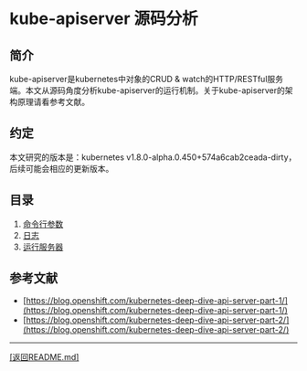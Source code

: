 kube-apiserver 源码分析
==========================================================
## 简介
kube-apiserver是kubernetes中对象的CRUD & watch的HTTP/RESTful服务端。本文从源码角度分析kube-apiserver的运行机制。关于kube-apiserver的架构原理请看参考文献。
## 约定
本文研究的版本是：kubernetes v1.8.0-alpha.0.450+574a6cab2ceada-dirty，后续可能会相应的更新版本。
## 目录
1. [命令行参数](/kube-apiserver/flag/flag.md)
2. [日志](/log/log.md)
3. [运行服务器](/run/run.md)
## 参考文献
* [https://blog.openshift.com/kubernetes-deep-dive-api-server-part-1/](https://blog.openshift.com/kubernetes-deep-dive-api-server-part-1/)
* [https://blog.openshift.com/kubernetes-deep-dive-api-server-part-2/](https://blog.openshift.com/kubernetes-deep-dive-api-server-part-2/)

_______________________________________________________________________
[[返回README.md]](../README.md) 